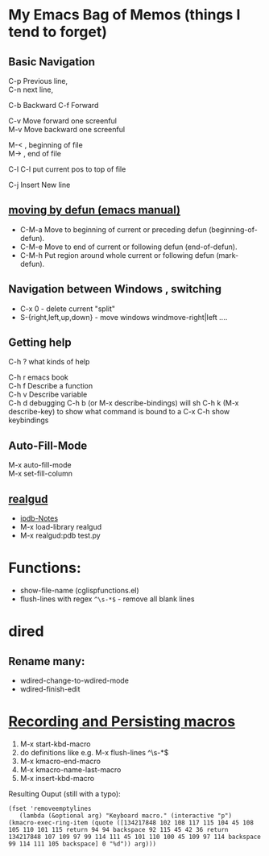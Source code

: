 # My Emacs Bag of Memos (things I tend to forget)

## Basic Navigation 

C-p Previous line,   
C-n next line,   

C-b Backward
C-f  Forward

C-v	Move forward one screenful  
M-v	Move backward one screenful  

M-< , beginning of file  
M-> , end of file  


C-l C-l put current pos to top of file

C-j Insert New line

## [moving by defun (emacs manual)](https://www.gnu.org/software/emacs/manual/html_node/emacs/Moving-by-Defuns.html)

* C-M-a     Move to beginning of current or preceding defun (beginning-of-defun).
* C-M-e     Move to end of current or following defun (end-of-defun).
* C-M-h     Put region around whole current or following defun (mark-defun). 

## Navigation between Windows , switching
* C-x 0 - delete current "split"
* S-{right,left,up,down} - move windows  windmove-right|left ....

## Getting help
C-h ? what kinds of help

C-h r emacs book  
C-h f	Describe a function  
C-h v	Describe variable  
C-h d debugging 
C-h b (or M-x describe-bindings) will sh
C-h k (M-x describe-key) to show what command is bound to a 
C-x C-h show keybindings  

##  Auto-Fill-Mode
M-x auto-fill-mode  
M-x set-fill-column  

## [realgud]("https://github.com/realgud/realgud")

* [ipdb-Notes](https://github.com/realgud/realgud/wiki/ipdb-notes)
* M-x load-library realgud
* M-x realgud:pdb test.py


# Functions:
* show-file-name (cglispfunctions.el)
* flush-lines with regex `^\s-*$` - remove all blank lines
# dired

## Rename many: 
* wdired-change-to-wdired-mode
* wdired-finish-edit

# [Recording and Persisting macros](https://emacs.stackexchange.com/questions/70/how-to-save-a-keyboard-macro-as-a-lisp-function)
1. M-x start-kbd-macro
2. do definitions like e.g. M-x flush-lines ^\s-*$
3. M-x kmacro-end-macro
4. M-x kmacro-name-last-macro
5. M-x insert-kbd-macro

Resulting Ouput (still with a typo): 
```
(fset 'removeemptylines
   (lambda (&optional arg) "Keyboard macro." (interactive "p") (kmacro-exec-ring-item (quote ([134217848 102 108 117 115 104 45 108 105 110 101 115 return 94 94 backspace 92 115 45 42 36 return 134217848 107 109 97 99 114 111 45 101 110 100 45 109 97 114 backspace 99 114 111 105 backspace] 0 "%d")) arg)))
```





 
